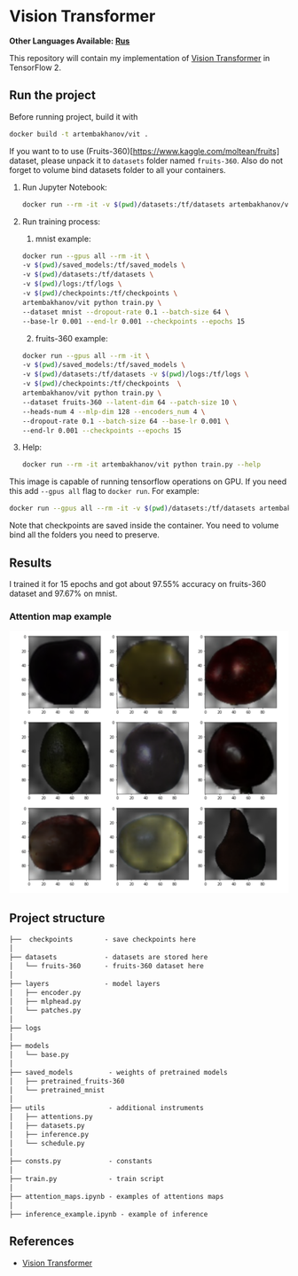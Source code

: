 # Vision Transformer 

**Other Languages Available: [Rus](./README_RU.md)**

This repository will contain my implementation of [Vision Transformer](https://arxiv.org/pdf/2010.11929.pdf) in TensorFlow 2.

## Run the project
Before running project, build it with
```bash
docker build -t artembakhanov/vit .
```

If you want to to use (Fruits-360)[https://www.kaggle.com/moltean/fruits] dataset, please unpack it to ```datasets``` folder named ```fruits-360```.
Also do not forget to volume bind datasets folder to all your containers.

1. Run Jupyter Notebook:

   ```bash
   docker run --rm -it -v $(pwd)/datasets:/tf/datasets artembakhanov/vit
   ```
      

2. Run training process:

   1. mnist example:
   ```bash
   docker run --gpus all --rm -it \
   -v $(pwd)/saved_models:/tf/saved_models \
   -v $(pwd)/datasets:/tf/datasets \
   -v $(pwd)/logs:/tf/logs \
   -v $(pwd)/checkpoints:/tf/checkpoints \
   artembakhanov/vit python train.py \
   --dataset mnist --dropout-rate 0.1 --batch-size 64 \
   --base-lr 0.001 --end-lr 0.001 --checkpoints --epochs 15
   ```
   
   2. fruits-360 example:
   ```bash
   docker run --gpus all --rm -it \
   -v $(pwd)/saved_models:/tf/saved_models \
   -v $(pwd)/datasets:/tf/datasets -v $(pwd)/logs:/tf/logs \
   -v $(pwd)/checkpoints:/tf/checkpoints  \
   artembakhanov/vit python train.py \
   --dataset fruits-360 --latent-dim 64 --patch-size 10 \
   --heads-num 4 --mlp-dim 128 --encoders_num 4 \
   --dropout-rate 0.1 --batch-size 64 --base-lr 0.001 \
   --end-lr 0.001 --checkpoints --epochs 15
   ```
3. Help:
    ```bash
    docker run --rm -it artembakhanov/vit python train.py --help
    ```

This image is capable of running tensorflow operations on GPU.
If you need this add ```--gpus all``` flag to ```docker run```.
For example:
```bash
docker run --gpus all --rm -it -v $(pwd)/datasets:/tf/datasets artembakhanov/vit
```

Note that checkpoints are saved inside the container. You need to volume bind all the folders you need to preserve.

## Results

I trained it for 15 epochs and got about 97.55% accuracy on fruits-360 dataset and 97.67% on mnist.


### Attention map example
![](images/masks.png)


## Project structure

```
├──  checkpoints        - save checkpoints here
│
├── datasets            - datasets are stored here
│   └── fruits-360      - fruits-360 dataset here
│
├── layers              - model layers
│   ├── encoder.py
│   ├── mlphead.py
│   └── patches.py
│
├── logs 
│
├── models             
│   └── base.py
│
├── saved_models         - weights of pretrained models
│   ├── pretrained_fruits-360
│   └── pretrained_mnist
│
├── utils                - additional instruments
│   ├── attentions.py
│   ├── datasets.py
│   ├── inference.py
│   └── schedule.py
│
├── consts.py            - constants
│
├── train.py             - train script
│
├── attention_maps.ipynb - examples of attentions maps
│
├── inference_example.ipynb - example of inference

```



## References
* [Vision Transformer](https://arxiv.org/pdf/2010.11929.pdf)
